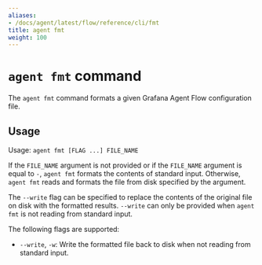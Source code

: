 ```yaml
---
aliases:
- /docs/agent/latest/flow/reference/cli/fmt
title: agent fmt
weight: 100
---
```


# `agent fmt` command

The `agent fmt` command formats a given Grafana Agent Flow configuration file.

## Usage

Usage: `agent fmt [FLAG ...] FILE_NAME`

If the `FILE_NAME` argument is not provided or if the `FILE_NAME` argument is
equal to `-`, `agent fmt` formats the contents of standard input. Otherwise,
`agent fmt` reads and formats the file from disk specified by the argument.

The `--write` flag can be specified to replace the contents of the original
file on disk with the formatted results. `--write` can only be provided when
`agent fmt` is not reading from standard input.

The following flags are supported:

* `--write`, `-w`: Write the formatted file back to disk when not reading from
  standard input.
